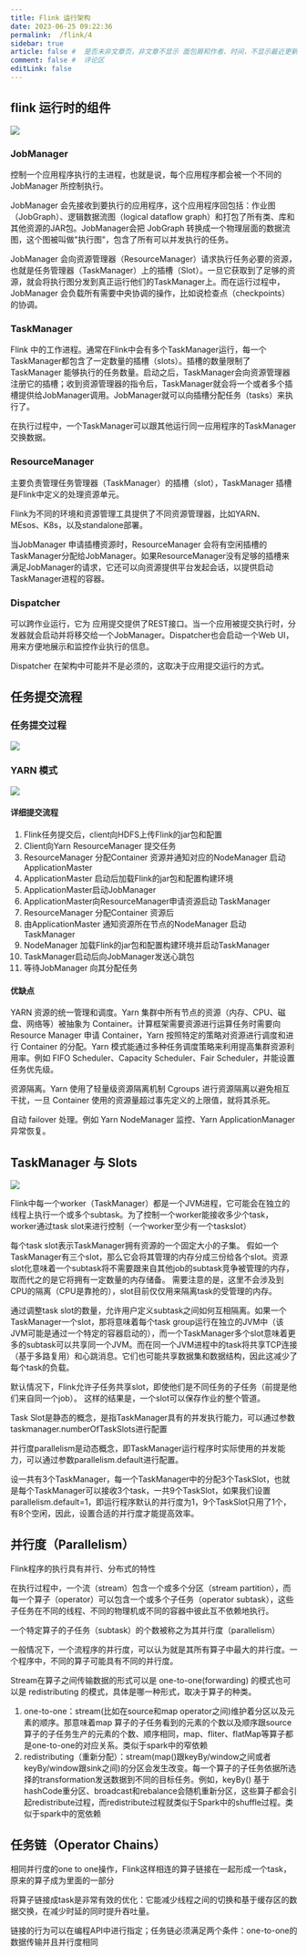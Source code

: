```yaml
---
title: Flink 运行架构
date: 2023-06-25 09:22:36
permalink:  /flink/4
sidebar: true
article: false #  是否未非文章页，非文章不显示 面包屑和作者、时间，不显示最近更新栏，不会参与到最近更新文章的数据计算中
comment: false #  评论区
editLink: false
---
```




## flink 运行时的组件

![](/assets/img/flink/4/img.png)

### JobManager
控制一个应用程序执行的主进程，也就是说，每个应用程序都会被一个不同的JobManager 所控制执行。

JobManager 会先接收到要执行的应用程序，这个应用程序回包括：作业图（JobGraph）、逻辑数据流图（logical dataflow graph）和打包了所有类、库和其他资源的JAR包。JobManager会把 JobGraph 转换成一个物理层面的数据流图，这个图被叫做"执行图"，包含了所有可以并发执行的任务。

JobManager 会向资源管理器（ResourceManager）请求执行任务必要的资源，也就是任务管理器（TaskManager）上的插槽（Slot）。一旦它获取到了足够的资源，就会将执行图分发到真正运行他们的TaskManager上。而在运行过程中，JobManager 会负载所有需要中央协调的操作，比如说检查点（checkpoints）的协调。

### TaskManager
Flink 中的工作进程。通常在Flink中会有多个TaskManager运行，每一个TaskManager都包含了一定数量的插槽（slots）。插槽的数量限制了TaskManager 能够执行的任务数量。启动之后，TaskManager会向资源管理器注册它的插槽；收到资源管理器的指令后，TaskManager就会将一个或者多个插槽提供给JobManager调用。JobManager就可以向插槽分配任务（tasks）来执行了。

在执行过程中，一个TaskManager可以跟其他运行同一应用程序的TaskManager交换数据。

### ResourceManager
主要负责管理任务管理器（TaskManager）的插槽（slot），TaskManager 插槽是Flink中定义的处理资源单元。

Flink为不同的环境和资源管理工具提供了不同资源管理器，比如YARN、MEsos、K8s，以及standalone部署。

当JobManager 申请插槽资源时，ResourceManager 会将有空闲插槽的TaskManager分配给JobManager。如果ResourceManager没有足够的插槽来满足JobManager的请求，它还可以向资源提供平台发起会话，以提供启动TaskManager进程的容器。

### Dispatcher
可以跨作业运行，它为 应用提交提供了REST接口。当一个应用被提交执行时，分发器就会启动并将移交给一个JobManager。Dispatcher也会启动一个Web UI，用来方便地展示和监控作业执行的信息。

Dispatcher 在架构中可能并不是必须的，这取决于应用提交运行的方式。

## 任务提交流程
### 任务提交过程

![](/assets/img/flink/4/img_1.png)


### YARN 模式

![](/assets/img/flink/4/img_2.png)

#### 详细提交流程
1. Flink任务提交后，client向HDFS上传Flink的jar包和配置
2. Client向Yarn ResourceManager 提交任务
3. ResourceManager 分配Container 资源并通知对应的NodeManager 启动 ApplicationMaster
4. ApplicationMaster 启动后加载Flink的jar包和配置构建环境
5. ApplicationMaster启动JobManager
6. ApplicationMaster向ResourceManager申请资源启动 TaskManager
7. ResourceManager 分配Container 资源后
8. 由ApplicationMaster 通知资源所在节点的NodeManager 启动 TaskManager
9. NodeManager 加载Flink的jar包和配置构建环境并启动TaskManager
10. TaskManager启动后向JobManager发送心跳包
11. 等待JobManager 向其分配任务

#### 优缺点
YARN 资源的统一管理和调度。Yarn 集群中所有节点的资源（内存、CPU、磁盘、网络等）被抽象为 Container。计算框架需要资源进行运算任务时需要向 Resource Manager 申请 Container，Yarn 按照特定的策略对资源进行调度和进行 Container 的分配。Yarn 模式能通过多种任务调度策略来利用提高集群资源利用率。例如 FIFO Scheduler、Capacity Scheduler、Fair Scheduler，并能设置任务优先级。

资源隔离。Yarn 使用了轻量级资源隔离机制 Cgroups 进行资源隔离以避免相互干扰，一旦 Container 使用的资源量超过事先定义的上限值，就将其杀死。

自动 failover 处理。例如 Yarn NodeManager 监控、Yarn ApplicationManager 异常恢复。

## TaskManager 与 Slots

![](/assets/img/flink/4/img_3.png)

Flink中每一个worker（TaskManager）都是一个JVM进程，它可能会在独立的线程上执行一个或多个subtask。为了控制一个worker能接收多少个task，worker通过task slot来进行控制（一个worker至少有一个taskslot）

每个task slot表示TaskManager拥有资源的一个固定大小的子集。 假如一个TaskManager有三个slot，那么它会将其管理的内存分成三份给各个slot。资源slot化意味着一个subtask将不需要跟来自其他job的subtask竞争被管理的内存，取而代之的是它将拥有一定数量的内存储备。 需要注意的是，这里不会涉及到CPU的隔离（CPU是靠抢的），slot目前仅仅用来隔离task的受管理的内存。

通过调整task slot的数量，允许用户定义subtask之间如何互相隔离。如果一个TaskManager一个slot，那将意味着每个task group运行在独立的JVM中（该JVM可能是通过一个特定的容器启动的），而一个TaskManager多个slot意味着更多的subtask可以共享同一个JVM。而在同一个JVM进程中的task将共享TCP连接（基于多路复用）和心跳消息。它们也可能共享数据集和数据结构，因此这减少了每个task的负载。



默认情况下，Flink允许子任务共享slot，即使他们是不同任务的子任务（前提是他们来自同一个job）。 这样的结果是，一个slot可以保存作业的整个管道。

Task Slot是静态的概念，是指TaskManager具有的并发执行能力，可以通过参数taskmanager.numberOfTaskSlots进行配置

并行度parallelism是动态概念，即TaskManager运行程序时实际使用的并发能力，可以通过参数parallelism.default进行配置。

设一共有3个TaskManager，每一个TaskManager中的分配3个TaskSlot，也就是每个TaskManager可以接收3个task，一共9个TaskSlot，如果我们设置parallelism.default=1，即运行程序默认的并行度为1，9个TaskSlot只用了1个，有8个空闲，因此，设置合适的并行度才能提高效率。

## 并行度（Parallelism）
Flink程序的执行具有并行、分布式的特性

在执行过程中，一个流（stream）包含一个或多个分区（stream partition），而每一个算子（operator）可以包含一个或多个子任务（operator subtask），这些子任务在不同的线程、不同的物理机或不同的容器中彼此互不依赖地执行。

一个特定算子的子任务（subtask）的个数被称之为其并行度（parallelism）

一般情况下，一个流程序的并行度，可以认为就是其所有算子中最大的并行度。一个程序中，不同的算子可能具有不同的并行度。

Stream在算子之间传输数据的形式可以是 one-to-one(forwarding) 的模式也可以是 redistributing 的模式，具体是哪一种形式，取决于算子的种类。

1. one-to-one：stream(比如在source和map operator之间)维护着分区以及元素的顺序。那意味着map 算子的子任务看到的元素的个数以及顺序跟source 算子的子任务生产的元素的个数、顺序相同，map、fliter、flatMap等算子都是one-to-one的对应关系。类似于spark中的窄依赖
2. redistributing（重新分配）：stream(map()跟keyBy/window之间或者keyBy/window跟sink之间)的分区会发生改变。每一个算子的子任务依据所选择的transformation发送数据到不同的目标任务。例如，keyBy() 基于hashCode重分区、broadcast和rebalance会随机重新分区，这些算子都会引起redistribute过程，而redistribute过程就类似于Spark中的shuffle过程。类似于spark中的宽依赖

## 任务链（Operator Chains）
相同并行度的one to one操作，Flink这样相连的算子链接在一起形成一个task，原来的算子成为里面的一部分

将算子链接成task是非常有效的优化：它能减少线程之间的切换和基于缓存区的数据交换，在减少时延的同时提升吞吐量。

链接的行为可以在编程API中进行指定；任务链必须满足两个条件：one-to-one的数据传输并且并行度相同